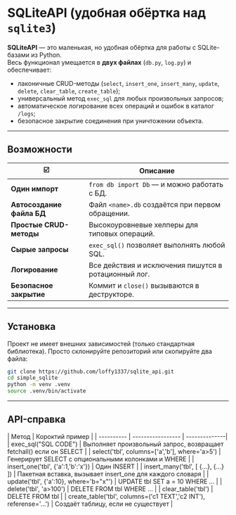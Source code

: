 # SQLiteAPI (удобная обёртка над `sqlite3`)

**SQLiteAPI** — это маленькая, но удобная обёртка для работы с SQLite-базами из Python.  
Весь функционал умещается в **двух файлах** (`db.py`, `log.py`) и обеспечивает:

* лаконичные CRUD-методы (`select`, `insert_one`, `insert_many`, `update`, `delete`, `clear_table`, `create_table`);
* универсальный метод `exec_sql` для любых произвольных запросов;
* автоматическое логирование всех операций и ошибок в каталог `/logs`;
* безопасное закрытие соединения при уничтожении объекта.

---

## Возможности

| ☑️  | Описание |
| --- | -------- |
| **Один импорт** | `from db import Db` — и можно работать с БД. |
| **Автосоздание файла БД** | Файл `<name>.db` создаётся при первом обращении. |
| **Простые CRUD-методы** | Высокоуровневые хелперы для типовых операций. |
| **Сырые запросы** | `exec_sql()` позволяет выполнять любой SQL. |
| **Логирование** | Все действия и исключения пишутся в ротационный лог. |
| **Безопасное закрытие** | Коммит и `close()` вызываются в деструкторе. |

---

## Установка

Проект не имеет внешних зависимостей (только стандартная библиотека). Просто склонируйте репозиторий или скопируйте два файла:

```bash
git clone https://github.com/loffy1337/sqlite_api.git
cd simple_sqlite
python -m venv .venv
source .venv/bin/activate
```

---

## API-справка

| Метод   | Короктий пример |
| ---------- | ----------------- | --------------|
| exec_sql("SQL CODE") | Выполняет произвольный запрос, возвращает fetchall() если он SELECT |
| select('tbl', columns=['a','b'], where='a>5') | Генерирует SELECT с опциональными колонками и WHERE |
| insert_one('tbl', {'a':1,'b':'x'}) | Один INSERT |
| insert_many('tbl', [ {...}, {...} ]) | Пакетная вставка, вызывает insert_one для каждого словаря |
| update('tbl', {'a':10}, where='b="x"') | UPDATE tbl SET a = 10 WHERE … |
| delete('tbl', 'a>100') | DELETE FROM tbl WHERE … |
| clear_table('tbl') | DELETE FROM tbl |
| create_table('tbl', columns=('c1 TEXT','c2 INT'), referense='…') | Создаёт таблицу, если не существует |